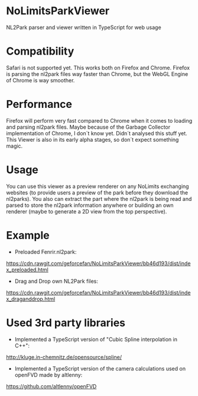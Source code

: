 # NoLimitsParkViewer
NL2Park parser and viewer written in TypeScript for web usage

# Compatibility

Safari is not supported yet. This works both on Firefox and Chrome. Firefox is parsing the nl2park files way faster than Chrome, but the WebGL Engine of Chrome is way smoother.

# Performance

Firefox will perform very fast compared to Chrome when it comes to loading and parsing nl2park files. Maybe because of the Garbage Collector implementation of Chrome, I don´t know yet. Didn´t analysed this stuff yet. This Viewer is also in its early alpha stages, so don´t expect something magic.

# Usage

You can use this viewer as a preview renderer on any NoLimits exchanging websites (to provide users a preview of the park before they download the nl2parks). You also can extract the part where the nl2park is being read and parsed to store the nl2park information anywhere or building an own renderer (maybe to generate a 2D view from the top perspective).

# Example

- Preloaded Fenrir.nl2park:

https://cdn.rawgit.com/geforcefan/NoLimitsParkViewer/bb46d193/dist/index_preloaded.html

- Drag and Drop own NL2Park files:

https://cdn.rawgit.com/geforcefan/NoLimitsParkViewer/bb46d193/dist/index_draganddrop.html

# Used 3rd party libraries

- Implemented a TypeScript version of "Cubic Spline interpolation in C++": 

http://kluge.in-chemnitz.de/opensource/spline/

- Implemented a TypeScript version of the camera calculations used on openFVD made by altlenny: 

https://github.com/altlenny/openFVD
